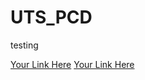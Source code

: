 # UTS_PCD
testing

[Your Link Here](https://colab.research.google.com/drive/156YRelj8f9s47CEGa4VPTTtJPaY4E7Gi?usp=sharing)
[Your Link Here](https://youtu.be/MzQgBS6o8qo)
